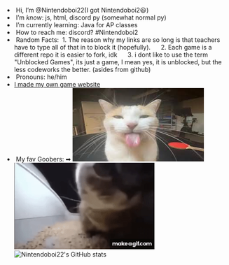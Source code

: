 -  Hi, I’m @Nintendoboi22(I got Nintendoboi2😃)
-  I’m *know*: js, html, discord py (somewhat normal py)
-  I’m currently learning: Java for AP classes
-  How to reach me: discord? #Nintendoboi2
-  Random Facts:
     1. The reason why my links are so long is that teachers have to type all of that in to block it (hopefully).
     2. Each game is a different repo it is easier to fork, idk
     3. i dont like to use the term "Unblocked Games", its just a game, I mean yes, it is unblocked, but the less codeworks the better. (asides from github)
-  Pronouns: he/him
- [I made my own game website](https://nintendoboi22.github.io)
-  My fav Goobers: ➡
![fortnite](cover3.jpg)
![kittie](gRE6UG.gif)
![Nintendoboi22's GitHub stats](https://github-readme-stats.vercel.app/api?username=nintendoboi22&show_icons=true&theme=synthwave)
